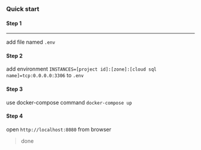 ### Quick start

#### Step 1
---
add file named `.env`

#### Step 2
add environment `INSTANCES=[project id]:[zone]:[cloud sql name]=tcp:0.0.0.0:3306` to `.env`

#### Step 3
use docker-compose command
`docker-compose up`

#### Step 4
open `http://localhost:8080` from browser

> done
